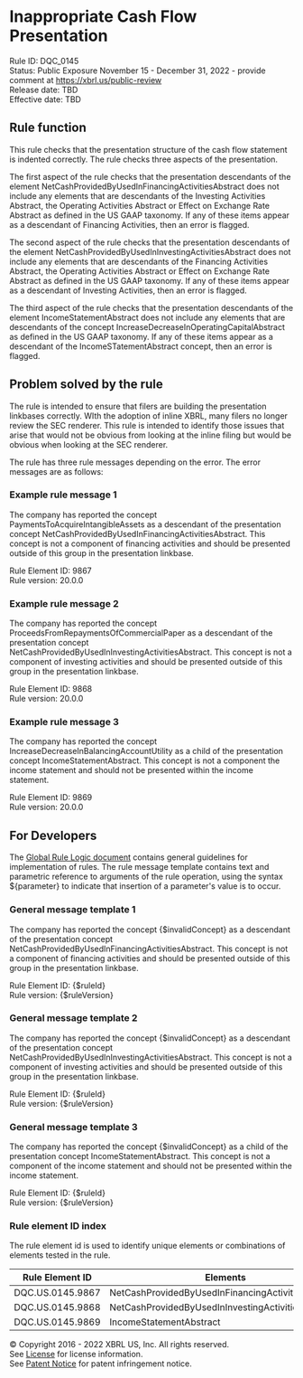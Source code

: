 # Inappropriate Cash Flow Presentation  
Rule ID: DQC_0145  
Status: Public Exposure November 15 - December 31, 2022 - provide comment at https://xbrl.us/public-review  
Release date: TBD  
Effective date: TBD  
  
## Rule function
This rule checks that the presentation structure of the cash flow statement is indented correctly. The rule checks three aspects of the presentation.

The first aspect of the rule checks that the presentation descendants of the element NetCashProvidedByUsedInFinancingActivitiesAbstract does not include any elements that are descendants of the Investing Activities Abstract, the Operating Activities Abstract or Effect on Exchange Rate Abstract as defined in the US GAAP taxonomy.  If any of these items appear as a descendant of Financing Activities, then an error is flagged.

The second aspect of the rule checks that the presentation descendants of the element NetCashProvidedByUsedInInvestingActivitiesAbstract does not include any elements that are descendants of the Financing Activities Abstract, the Operating Activities Abstract or Effect on Exchange Rate Abstract as defined in the US GAAP taxonomy.  If any of these items appear as a descendant of Investing Activities, then an error is flagged.

The third aspect of the rule checks that the presentation descendants of the element IncomeStatementAbstract  does not include any elements that are descendants of the concept IncreaseDecreaseInOperatingCapitalAbstract as defined in the US GAAP taxonomy.  If any of these items appear as a descendant of the IncomeSTatementAbstract concept, then an error is flagged.

## Problem solved by the rule  
The rule is intended to ensure that filers are building the presentation linkbases correctly.  WIth the adoption of inline XBRL, many filers no longer review the SEC renderer.  This rule is intended to identify those issues that arise that would not be obvious from looking at the inline filing but would be obvious when looking at the SEC renderer.

The rule has three rule messages depending on the error.  The error messages are as follows: 

### Example rule message 1
The company has reported the concept PaymentsToAcquireIntangibleAssets as a descendant of the presentation concept NetCashProvidedByUsedInFinancingActivitiesAbstract.  This concept is not a component of financing activities and should be presented outside of this group in the presentation linkbase.

Rule Element ID: 9867  
Rule version: 20.0.0 

### Example rule message 2
The company has reported the concept ProceedsFromRepaymentsOfCommercialPaper as a descendant of the presentation concept NetCashProvidedByUsedInInvestingActivitiesAbstract.  This concept is not a component of investing activities and should be presented outside of this group in the presentation linkbase.

Rule Element ID: 9868  
Rule version: 20.0.0 

### Example rule message 3
The company has reported the concept IncreaseDecreaseInBalancingAccountUtility as a child of the presentation concept IncomeStatementAbstract.  This concept is not a component the income statement and should not be presented within the income statement.

Rule Element ID: 9869  
Rule version: 20.0.0 

## For Developers  
The [Global Rule Logic document](https://github.com/DataQualityCommittee/dqc_us_rules/blob/master/docs/GlobalRuleLogic.md) contains general guidelines for implementation of rules. The rule message template contains text and parametric reference to arguments of the rule operation, using the syntax ${parameter} to indicate that insertion of a parameter's value is to occur.  
  
### General message template 1
The company has reported the concept {$invalidConcept} as a descendant of the presentation concept NetCashProvidedByUsedInFinancingActivitiesAbstract.  This concept is not a component of financing activities and should be presented outside of this group in the presentation linkbase.  

Rule Element ID: {$ruleId}  
Rule version: {$ruleVersion}  
  
### General message template 2
The company has reported the concept {$invalidConcept} as a descendant of the presentation concept NetCashProvidedByUsedInInvestingActivitiesAbstract.  This concept is not a component of investing activities and should be presented outside of this group in the presentation linkbase.  

Rule Element ID: {$ruleId}  
Rule version: {$ruleVersion}

### General message template 3
The company has reported the concept {$invalidConcept} as a child of the presentation concept IncomeStatementAbstract.  This concept is not a component of the income statement and should not be presented within the income statement.  

Rule Element ID: {$ruleId}  
Rule version: {$ruleVersion}

### Rule element ID index  
The rule element id is used to identify unique elements or combinations of elements tested in the rule.

|Rule Element ID|Elements|
|--- |--- |
|DQC.US.0145.9867|NetCashProvidedByUsedInFinancingActivitiesAbstract|
|DQC.US.0145.9868|NetCashProvidedByUsedInInvestingActivitiesAbstract|
|DQC.US.0145.9869|IncomeStatementAbstract|

© Copyright 2016 - 2022 XBRL US, Inc. All rights reserved.   
See [License](https://xbrl.us/dqc-license) for license information.  
See [Patent Notice](https://xbrl.us/dqc-patent) for patent infringement notice.  